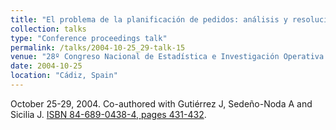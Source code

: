 ```yaml
---
title: "El problema de la planificación de pedidos: análisis y resolución del caso con demanda acumulada y capacidad de inventario"
collection: talks
type: "Conference proceedings talk"
permalink: /talks/2004-10-25_29-talk-15
venue: "28º Congreso Nacional de Estadística e Investigación Operativa (SEIO)"
date: 2004-10-25
location: "Cádiz, Spain"
---
```

October 25-29, 2004. Co-authored with Gutiérrez J, Sedeño-Noda A and Sicilia J.
[ISBN 84-689-0438-4, pages 431-432](pdf\SEIO_2004-No_210-pp_431-432.pdf).